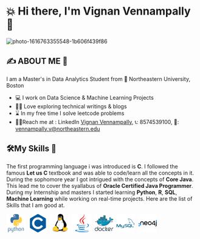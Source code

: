 # 💥 Hi there, I'm Vignan Vennampally 👋

![photo-1616763355548-1b606f439f86](https://media.giphy.com/media/nGMnDqebzDcfm/giphy.gif)


## ✍️ ABOUT ME 💼
I am a Master's in Data Analytics Student from 🏫 Northeastern University, Boston 
   - 💻 I work on Data Science & Machine Learning Projects
   - 🕵️‍♂️ Love exploring technical writings & blogs
   - ⌛ In my free time I solve leetcode problems
   - 🙋‍♂️Reach me at : LinkedIn [Vignan Vennampally](https://www.linkedin.com/in/vignan-vennampally/), 📞: 8574539100, 📧: vennampally.v@northeastern.edu



## 🛠️My Skills 🔧

The first programming language i was introduced is **C**. I followed the famous **Let us C** textbook and was able to code/learn all the concepts in it. During the sophomore year I got intrigued with the concepts of **Core Java**. This lead me to cover the syallabus of **Oracle Certified Java Programmer**. During my Internship and masters I started learning **Python**, **R**, **SQL**, **Machine Learning** while working on real-time projects. Here are the list of Skills that I am good at.

<div> 
   <img src= "https://github.com/devicons/devicon/blob/master/icons/python/python-original-wordmark.svg" title="PYTHON" alt="PYTHON" width="50" height="50"/>&nbsp;
   <img src= "https://github.com/devicons/devicon/blob/master/icons/c/c-plain.svg" title="C" alt="C" width="50" height="50"/>&nbsp;
   <img src= "https://github.com/devicons/devicon/blob/master/icons/linux/linux-original.svg" title="Linux" alt="Linux" width="50" height="50"/>&nbsp;
   <img src = "https://github.com/devicons/devicon/blob/master/icons/java/java-original.svg" title ="Java" alt="Java" width="50" height ="50"/>&nbsp;
   <img src = "https://github.com/devicons/devicon/blob/master/icons/docker/docker-original-wordmark.svg" title="Docker" alt= "Docker" width="50" height = "50"/>&nbsp;
   <img src = "https://github.com/devicons/devicon/blob/master/icons/mysql/mysql-plain-wordmark.svg" title="Mysql" alt = "Mysql" width="50" height ="50"/>&nbsp;
   <img src = "https://github.com/devicons/devicon/blob/master/icons/neo4j/neo4j-original-wordmark.svg" title ="neo4j" alt= "neo4j" width="50" height ="50"/>&nbsp
</div>
